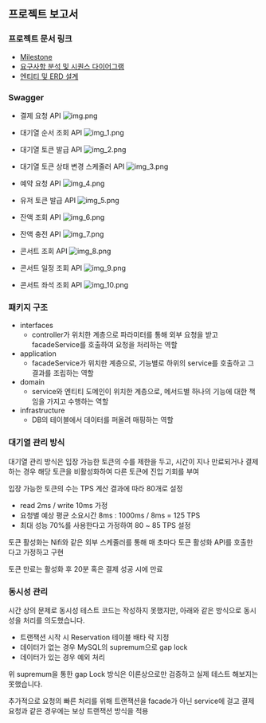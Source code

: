 ## 프로젝트 보고서

### 프로젝트 문서 링크

- [Milestone](https://thinkable-son-6b5.notion.site/3-Milestone-16f01bed19ff80b1aa1de4e5b42c61b7?pvs=4)
- [요구사항 분석 및 시퀀스 다이어그램](https://thinkable-son-6b5.notion.site/3-16c01bed19ff8060879ad22c3efad6d3?pvs=4)
- [엔티티 및 ERD 설계](https://thinkable-son-6b5.notion.site/3-ERD-16f01bed19ff80f5a545cba81fb8c8dd?pvs=4)

### Swagger

- 결제 요청 API
  ![img.png](images/img.png)

- 대기열 순서 조회 API
  ![img_1.png](images/img_1.png)

- 대기열 토큰 발급 API
  ![img_2.png](images/img_2.png)

- 대기열 토큰 상태 변경 스케줄러 API
  ![img_3.png](images/img_3.png)

- 예약 요청 API
  ![img_4.png](images/img_4.png)

- 유저 토큰 발급 API
  ![img_5.png](images/img_5.png)

- 잔액 조회 API
  ![img_6.png](images/img_6.png)

- 잔액 충전 API
  ![img_7.png](images/img_7.png)

- 콘서트 조회 API
  ![img_8.png](images/img_8.png)

- 콘서트 일정 조회 API
  ![img_9.png](images/img_9.png)

- 콘서트 좌석 조회 API
  ![img_10.png](images/img_10.png)

### 패키지 구조

- interfaces
    - controller가 위치한 계층으로 파라미터를 통해 외부 요청을 받고 facadeService를 호출하여 요청을 처리하는 역할
- application
    - facadeService가 위치한 계층으로, 기능별로 하위의 service를 호출하고 그 결과를 조립하는 역할
- domain
    - service와 엔티티 도메인이 위치한 계층으로, 메서드별 하나의 기능에 대한 책임을 가지고 수행하는 역할
- infrastructure
    - DB의 테이블에서 데이터를 퍼올려 매핑하는 역할

### 대기열 관리 방식

대기열 관리 방식은 입장 가능한 토큰의 수를 제한을 두고,
시간이 지나 만료되거나 결제하는 경우 해당 토큰을 비활성화하여
다른 토큰에 진입 기회를 부여

입장 가능한 토큰의 수는 TPS 계산 결과에 따라 80개로 설정

- read 2ms / write 10ms 가정
- 요청별 예상 평균 소요시간 8ms : 1000ms / 8ms = 125 TPS
- 최대 성능 70%를 사용한다고 가정하여 80 ~ 85 TPS 설정

토큰 활성화는 Nifi와 같은 외부 스케줄러를 통해 매 초마다
토큰 활성화 API를 호출한다고 가정하고 구현

토큰 만료는 활성화 후 20분 혹은 결제 성공 시에 만료

### 동시성 관리

시간 상의 문제로 동시성 테스트 코드는 작성하지 못했지만,
아래와 같은 방식으로 동시성을 처리를 의도했습니다.

- 트랜잭션 시작 시 Reservation 테이블 배타 락 지정
- 데이터가 없는 경우 MySQL의 supremum으로 gap lock
- 데이터가 있는 경우 예외 처리

위 supremum을 통한 gap Lock 방식은 이론상으로만 검증하고 실제 테스트 해보지는 못했습니다.

추가적으로 요청의 빠른 처리를 위해 트랜잭션을 facade가 아닌 service에 걸고
결제 요청과 같은 경우에는 보상 트랜잭션 방식을 적용